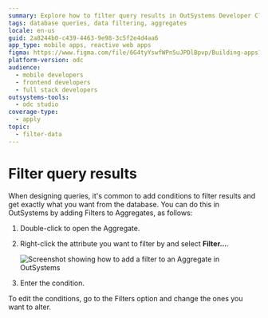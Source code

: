 ```yaml
---
summary: Explore how to filter query results in OutSystems Developer Cloud (ODC) by adding conditions to Aggregates.
tags: database queries, data filtering, aggregates
locale: en-us
guid: 2a8244b0-c439-4463-9e98-3c5f2e4d4aa6
app_type: mobile apps, reactive web apps
figma: https://www.figma.com/file/6G4tyYswfWPn5uJPDlBpvp/Building-apps?type=design&node-id=3203%3A8439&t=ZwHw8hXeFhwYsO5V-1
platform-version: odc
audience:
  - mobile developers
  - frontend developers
  - full stack developers
outsystems-tools:
  - odc studio
coverage-type:
  - apply
topic:
  - filter-data
---
```


# Filter query results

When designing queries, it's common to add conditions to filter results and get exactly what you want from the database. You can do this in OutSystems by adding Filters to Aggregates, as follows:

1. Double-click to open the Aggregate.
1. Right-click the attribute you want to filter by and select **Filter...**.

    ![Screenshot showing how to add a filter to an Aggregate in OutSystems](images/filter-query.png "Filter Query Results")

1. Enter the condition.

To edit the conditions, go to the Filters option and change the ones you want to alter.
